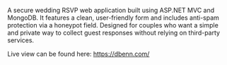 A secure wedding RSVP web application built using ASP.NET MVC and MongoDB. It features a clean, user-friendly form and includes anti-spam protection via a honeypot field. Designed for couples who want a simple and private way to collect guest responses without relying on third-party services.

Live view can be found here: https://dbenn.com/
